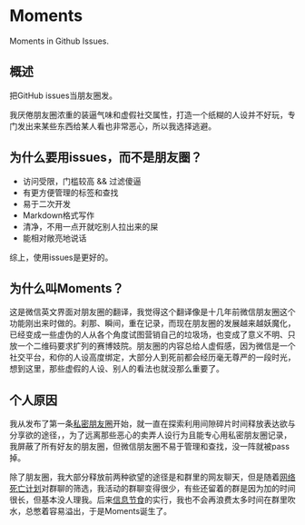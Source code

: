 # Moments
Moments in Github Issues.

## 概述

把GitHub issues当朋友圈发。

我厌倦朋友圈浓重的装逼气味和虚假社交属性，打造一个纸糊的人设并不好玩，专门发出来某些东西给某人看也非常恶心，所以我选择逃避。

## 为什么要用issues，而不是朋友圈？

- 访问受限，门槛较高 && 过滤傻逼
- 有更方便管理的标签和查找
- 易于二次开发
- Markdown格式写作
- 清净，不用一点开就吃别人拉出来的屎
- 能相对敞亮地说话

综上，使用issues是更好的。

## 为什么叫Moments？

这是微信英文界面对朋友圈的翻译，我觉得这个翻译像是十几年前微信朋友圈这个功能刚出来时做的。刹那、瞬间，重在记录，而现在朋友圈的发展越来越妖魔化，已经变成一些虚伪的人从各个角度试图营销自己的垃圾场，也变成了意义不明、只放一个二维码要求扩列的赛博妓院。朋友圈的内容总给人虚假感，因为微信是一个社交平台，和你的人设高度绑定，大部分人到死前都会经历毫无尊严的一段时光，想到这里，那些虚假的人设、别人的看法也就没那么重要了。

## 个人原因

我从发布了第一条[私密朋友圈](https://www.yingyu5658.me/post/707697709/)开始，就一直在探索利用间隙碎片时间释放表达欲与分享欲的途径，，为了远离那些恶心的卖弄人设行为且能专心用私密朋友圈记录，我屏蔽了所有好友的朋友圈，但微信朋友圈不易于管理和查找，没一阵就被pass掉。

除了朋友圈，我大部分释放前两种欲望的途径是和群里的网友聊天，但是随着[网络死亡计划](https://www.yingyu5658.me/post/2631380338/)对群聊的筛选，我活动的群聊变得很少，有些还留着的群是因为加的时间很长，但基本没人理我。后来[信息节食](https://www.yingyu5658.me/post/3628666444/)的实行，我也不会再浪费太多时间在群里吹水，总憋着容易溢出，于是Moments诞生了。
